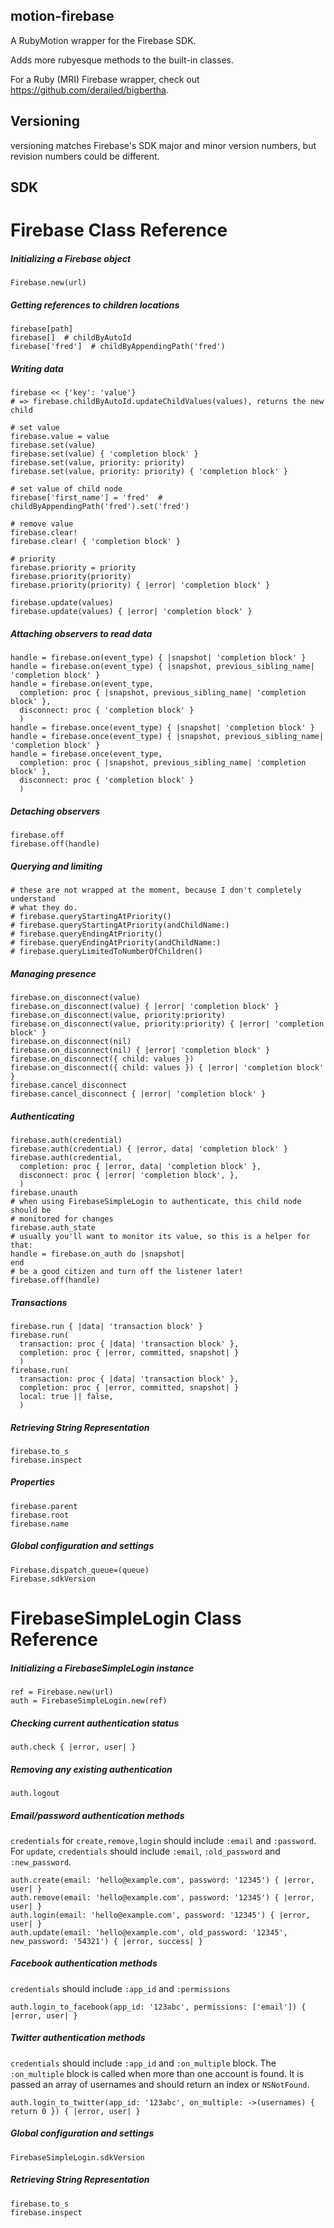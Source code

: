 motion-firebase
--------

A RubyMotion wrapper for the Firebase SDK.

Adds more rubyesque methods to the built-in classes.

For a Ruby (MRI) Firebase wrapper, check out <https://github.com/derailed/bigbertha>.

Versioning
-------

versioning matches Firebase's SDK major and minor version numbers, but revision
numbers could be different.

SDK
---

# Firebase Class Reference

##### Initializing a Firebase object

    Firebase.new(url)

##### Getting references to children locations

    firebase[path]
    firebase[]  # childByAutoId
    firebase['fred']  # childByAppendingPath('fred')

##### Writing data

    firebase << {'key': 'value'}
    # => firebase.childByAutoId.updateChildValues(values), returns the new child

    # set value
    firebase.value = value
    firebase.set(value)
    firebase.set(value) { 'completion block' }
    firebase.set(value, priority: priority)
    firebase.set(value, priority: priority) { 'completion block' }

    # set value of child node
    firebase['first_name'] = 'fred'  # childByAppendingPath('fred').set('fred')

    # remove value
    firebase.clear!
    firebase.clear! { 'completion block' }

    # priority
    firebase.priority = priority
    firebase.priority(priority)
    firebase.priority(priority) { |error| 'completion block' }

    firebase.update(values)
    firebase.update(values) { |error| 'completion block' }

##### Attaching observers to read data

    handle = firebase.on(event_type) { |snapshot| 'completion block' }
    handle = firebase.on(event_type) { |snapshot, previous_sibling_name| 'completion block' }
    handle = firebase.on(event_type,
      completion: proc { |snapshot, previous_sibling_name| 'completion block' },
      disconnect: proc { 'completion block' }
      )
    handle = firebase.once(event_type) { |snapshot| 'completion block' }
    handle = firebase.once(event_type) { |snapshot, previous_sibling_name| 'completion block' }
    handle = firebase.once(event_type,
      completion: proc { |snapshot, previous_sibling_name| 'completion block' },
      disconnect: proc { 'completion block' }
      )

##### Detaching observers

    firebase.off
    firebase.off(handle)

##### Querying and limiting

    # these are not wrapped at the moment, because I don't completely understand
    # what they do.
    # firebase.queryStartingAtPriority()
    # firebase.queryStartingAtPriority(andChildName:)
    # firebase.queryEndingAtPriority()
    # firebase.queryEndingAtPriority(andChildName:)
    # firebase.queryLimitedToNumberOfChildren()

##### Managing presence

    firebase.on_disconnect(value)
    firebase.on_disconnect(value) { |error| 'completion block' }
    firebase.on_disconnect(value, priority:priority)
    firebase.on_disconnect(value, priority:priority) { |error| 'completion block' }
    firebase.on_disconnect(nil)
    firebase.on_disconnect(nil) { |error| 'completion block' }
    firebase.on_disconnect({ child: values })
    firebase.on_disconnect({ child: values }) { |error| 'completion block' }
    firebase.cancel_disconnect
    firebase.cancel_disconnect { |error| 'completion block' }

##### Authenticating

    firebase.auth(credential)
    firebase.auth(credential) { |error, data| 'completion block' }
    firebase.auth(credential,
      completion: proc { |error, data| 'completion block' },
      disconnect: proc { |error| 'completion block', },
      )
    firebase.unauth
    # when using FirebaseSimpleLogin to authenticate, this child node should be
    # monitored for changes
    firebase.auth_state
    # usually you'll want to monitor its value, so this is a helper for that:
    handle = firebase.on_auth do |snapshot|
    end
    # be a good citizen and turn off the listener later!
    firebase.off(handle)

##### Transactions

    firebase.run { |data| 'transaction block' }
    firebase.run(
      transaction: proc { |data| 'transaction block' },
      completion: proc { |error, committed, snapshot| }
      )
    firebase.run(
      transaction: proc { |data| 'transaction block' },
      completion: proc { |error, committed, snapshot| }
      local: true || false,
      )

##### Retrieving String Representation

    firebase.to_s
    firebase.inspect

##### Properties

    firebase.parent
    firebase.root
    firebase.name

##### Global configuration and settings

    Firebase.dispatch_queue=(queue)
    Firebase.sdkVersion


# FirebaseSimpleLogin Class Reference

##### Initializing a FirebaseSimpleLogin instance

    ref = Firebase.new(url)
    auth = FirebaseSimpleLogin.new(ref)

##### Checking current authentication status

    auth.check { |error, user| }

##### Removing any existing authentication

    auth.logout

##### Email/password authentication methods

`credentials` for `create,remove,login` should include `:email` and `:password`.
For `update`, `credentials` should include `:email`, `:old_password` and
`:new_password`.

    auth.create(email: 'hello@example.com', password: '12345') { |error, user| }
    auth.remove(email: 'hello@example.com', password: '12345') { |error, user| }
    auth.login(email: 'hello@example.com', password: '12345') { |error, user| }
    auth.update(email: 'hello@example.com', old_password: '12345', new_password: '54321') { |error, success| }

##### Facebook authentication methods

`credentials` should include `:app_id` and `:permissions`

    auth.login_to_facebook(app_id: '123abc', permissions: ['email']) { |error, user| }

##### Twitter authentication methods

`credentials` should include `:app_id` and `:on_multiple` block. The
`:on_multiple` block is called when more than one account is found.  It is
passed an array of usernames and should return an index or `NSNotFound`.

    auth.login_to_twitter(app_id: '123abc', on_multiple: ->(usernames) { return 0 }) { |error, user| }

##### Global configuration and settings

    FirebaseSimpleLogin.sdkVersion

##### Retrieving String Representation

    firebase.to_s
    firebase.inspect
